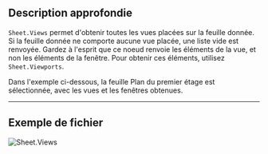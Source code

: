 ## Description approfondie
`Sheet.Views` permet d'obtenir toutes les vues placées sur la feuille donnée. Si la feuille donnée ne comporte aucune vue placée, une liste vide est renvoyée. Gardez à l'esprit que ce noeud renvoie les éléments de la vue, et non les éléments de la fenêtre. Pour obtenir ces éléments, utilisez `Sheet.Viewports`.

Dans l'exemple ci-dessous, la feuille Plan du premier étage est sélectionnée, avec les vues et les fenêtres obtenues.
___
## Exemple de fichier

![Sheet.Views](./Revit.Elements.Views.Sheet.Views_img.jpg)
